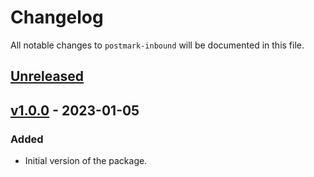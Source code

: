 # Changelog

All notable changes to `postmark-inbound` will be documented in this file.

## [Unreleased]

## [v1.0.0] - 2023-01-05

### Added
- Initial version of the package.

[Unreleased]: https://github.com/wecreatesolutions/postmark-inbound/compare/v1.0.0...HEAD
[v1.0.0]: https://github.com/wecreatesolutions/postmark-inbound/compare/v1.0.0...
